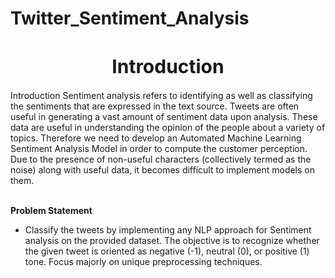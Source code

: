# Twitter_Sentiment_Analysis
<h1 style="text-align:center;font-size:30px;" > Introduction </h1>
Introduction Sentiment analysis refers to identifying as well as classifying the sentiments that are expressed in the text source. Tweets are often useful in generating a vast amount of sentiment data upon analysis. These data are useful in understanding the opinion of the people about a variety of topics.  Therefore we need to develop an Automated Machine Learning Sentiment Analysis Model in order to compute the customer perception. Due to the presence of non-useful characters (collectively termed as the noise) along with useful data, it becomes difficult to implement models on them.<br></br>

__Problem Statement__ 
- Classify the tweets by implementing any NLP approach for Sentiment analysis on the provided dataset. The objective is to recognize whether the given tweet is oriented as negative (-1), neutral (0), or positive (1) tone. Focus majorly on unique preprocessing techniques.
